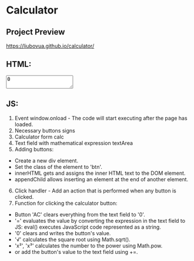 # Calculator

## Project Preview
https://liubovua.github.io/calculator/

## HTML:
<div id="calc-wrap">
    <div id="calc">
        <textarea id=inputVal>0</textarea>
    </div>
</div>

## JS:
1. Event window.onload - The code will start executing after the page has loaded.
2. Necessary buttons signs
3. Calculator form calc
4. Text field with mathematical expression textArea
5. Adding buttons:
- Create a new div element.
- Set the class of the element to 'btn'.
- innerHTML gets and assigns the inner HTML text to the DOM element.
- appendChild allows inserting an element at the end of another element.
6. Click handler - Add an action that is performed when any button is clicked.
7. Function for clicking the calculator button:
- Button 'AC' clears everything from the text field to '0'.
- '=' evaluates the value by converting the expression in the text field to JS:
eval() executes JavaScript code represented as a string.
- '0' clears and writes the button's value.
- '√' calculates the square root using Math.sqrt().
- 'x²', 'x³' calculates the number to the power using Math.pow.
- or add the button's value to the text field using +=.





